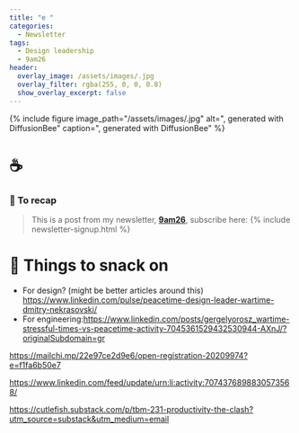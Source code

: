 ```yaml
---
title: "e "
categories:
  - Newsletter
tags:
  - Design leadership
  - 9am26
header:
  overlay_image: /assets/images/.jpg
  overlay_filter: rgba(255, 0, 0, 0.8)
  show_overlay_excerpt: false
---
```


{% include figure image_path="/assets/images/.jpg" alt=", generated with DiffusionBee" caption=", generated with DiffusionBee" %}

# ☕

### 🥤 To recap

> This is a post from my newsletter, **[9am26](https://polgarp.com/categories/newsletter/)**, subscribe here:
> {% include newsletter-signup.html %}

# 🍪 Things to snack on
* For design? (might be better articles around this) https://www.linkedin.com/pulse/peacetime-design-leader-wartime-dmitry-nekrasovski/
* For engineering:https://www.linkedin.com/posts/gergelyorosz_wartime-stressful-times-vs-peacetime-activity-7045361529432530944-AXnJ/?originalSubdomain=gr

https://mailchi.mp/22e97ce2d9e6/open-registration-20209974?e=f1fa6b50e7

https://www.linkedin.com/feed/update/urn:li:activity:7074376898830573568/

https://cutlefish.substack.com/p/tbm-231-productivity-the-clash?utm_source=substack&utm_medium=email



